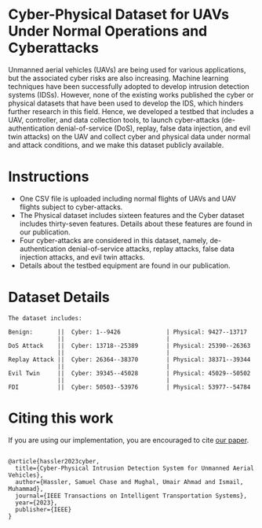 
# Cyber-Physical Dataset for UAVs Under Normal Operations and Cyberattacks

Unmanned aerial vehicles (UAVs) are being used for various applications, but the associated cyber risks are also increasing. Machine learning techniques have been successfully adopted to develop intrusion detection systems (IDSs). However, none of the existing works published the cyber or physical datasets that have been used to develop the IDS, which hinders further research in this field. Hence, we developed a testbed that includes a UAV, controller, and data collection tools, to launch cyber-attacks (de-authentication denial-of-service (DoS), replay, false data injection, and evil twin attacks) on the UAV and collect cyber and physical data under normal and attack conditions, and we make this dataset publicly available.

# Instructions
- One CSV file is uploaded including normal flights of UAVs and UAV flights subject to cyber-attacks. 
- The Physical dataset includes sixteen features and the Cyber dataset includes thirty-seven features. Details about these features are found in our publication.
- Four cyber-attacks are considered in this dataset, namely, de-authentication denial-of-service attacks, replay attacks, false data injection attacks, and evil twin attacks. 
- Details about the testbed equipment are found in our publication.

# Dataset Details
```
The dataset includes:

Benign:       ||  Cyber: 1--9426             | Physical: 9427--13717
              ||                             |
DoS Attack    ||  Cyber: 13718--25389        | Physical: 25390--26363 
              ||                             |
Replay Attack ||  Cyber: 26364--38370        | Physical: 38371--39344  
              ||                             | 
Evil Twin     ||  Cyber: 39345--45028        | Physical: 45029--50502
              ||                             |
FDI           ||  Cyber: 50503--53976        | Physical: 53977--54784

```

# Citing this work
If you are using our implementation, you are encouraged to cite [our paper](https://ieeexplore.ieee.org/abstract/document/10368002).
``` 

@article{hassler2023cyber,
  title={Cyber-Physical Intrusion Detection System for Unmanned Aerial Vehicles},
  author={Hassler, Samuel Chase and Mughal, Umair Ahmad and Ismail, Muhammad},
  journal={IEEE Transactions on Intelligent Transportation Systems},
  year={2023},
  publisher={IEEE}
}

``` 


